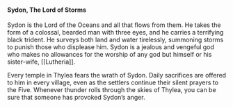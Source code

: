 #### Sydon, The Lord of Storms  
Sydon is the Lord of the Oceans and all that flows from them. He takes the form of a colossal, bearded man with three eyes, and he carries a terrifying black trident. He surveys both land and water tirelessly, summoning storms to punish those who displease him. Sydon is a jealous and vengeful god who makes no allowances for the worship of any god but himself or his sister-wife, [[Lutheria]].  

Every temple in Thylea fears the wrath of Sydon. Daily sacrifices are offered to him in every village, even as the settlers continue their silent prayers to the Five. Whenever thunder rolls through the skies of Thylea, you can be sure that someone has provoked Sydon’s anger.
